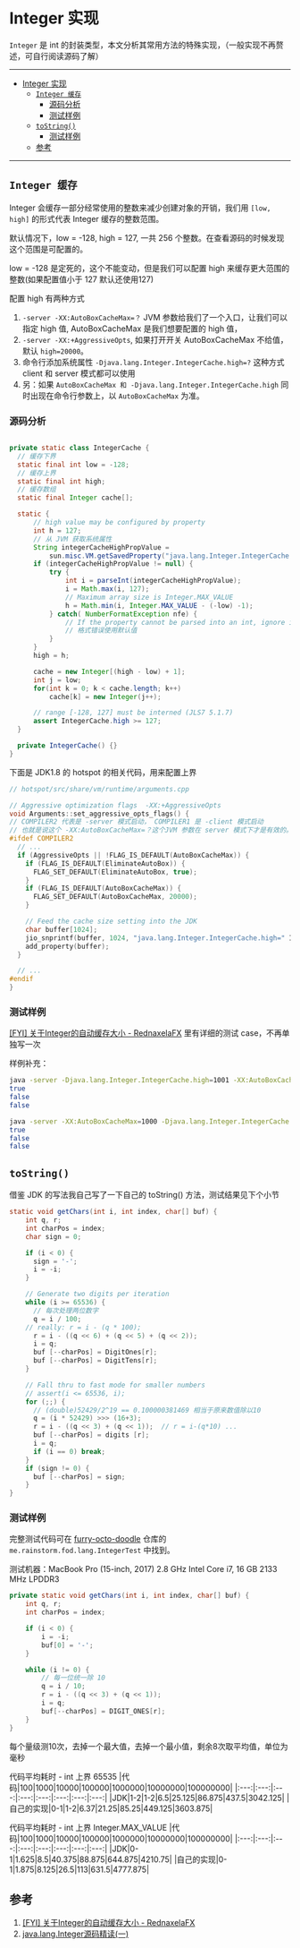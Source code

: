 # Integer 实现

`Integer` 是 int 的封装类型，本文分析其常用方法的特殊实现，（一般实现不再赘述，可自行阅读源码了解）

---

- [Integer 实现](#integer-%E5%AE%9E%E7%8E%B0)
  - [`Integer 缓存`](#integer-%E7%BC%93%E5%AD%98)
    - [源码分析](#%E6%BA%90%E7%A0%81%E5%88%86%E6%9E%90)
    - [测试样例](#%E6%B5%8B%E8%AF%95%E6%A0%B7%E4%BE%8B)
  - [`toString()`](#tostring)
    - [测试样例](#%E6%B5%8B%E8%AF%95%E6%A0%B7%E4%BE%8B-1)
  - [参考](#%E5%8F%82%E8%80%83)

---

## `Integer 缓存`

Integer 会缓存一部分经常使用的整数来减少创建对象的开销，我们用 `[low, high]` 的形式代表 Integer 缓存的整数范围。

默认情况下，low = -128, high = 127, 一共 256 个整数。在查看源码的时候发现这个范围是可配置的。

low = -128 是定死的，这个不能变动，但是我们可以配置 high 来缓存更大范围的整数(如果配置值小于 127 默认还使用127)

配置 high 有两种方式

1. `-server -XX:AutoBoxCacheMax=？` JVM 参数给我们了一个入口，让我们可以指定 high 值,  AutoBoxCacheMax 是我们想要配置的 high 值，
2. `-server -XX:+AggressiveOpts`, 如果打开开关 AutoBoxCacheMax 不给值，默认 `high=20000`。
3. 命令行添加系统属性 `-Djava.lang.Integer.IntegerCache.high=?` 这种方式 client 和 server 模式都可以使用
4. 另：如果 `AutoBoxCacheMax 和 -Djava.lang.Integer.IntegerCache.high` 同时出现在命令行参数上，以 `AutoBoxCacheMax` 为准。

### 源码分析

```java

private static class IntegerCache {
  // 缓存下界
  static final int low = -128;
  // 缓存上界
  static final int high;
  // 缓存数组
  static final Integer cache[];

  static {
      // high value may be configured by property
      int h = 127;
      // 从 JVM 获取系统属性
      String integerCacheHighPropValue =
          sun.misc.VM.getSavedProperty("java.lang.Integer.IntegerCache.high");
      if (integerCacheHighPropValue != null) {
          try {
              int i = parseInt(integerCacheHighPropValue);
              i = Math.max(i, 127);
              // Maximum array size is Integer.MAX_VALUE
              h = Math.min(i, Integer.MAX_VALUE - (-low) -1);
          } catch( NumberFormatException nfe) {
              // If the property cannot be parsed into an int, ignore it.
              // 格式错误使用默认值
          }
      }
      high = h;

      cache = new Integer[(high - low) + 1];
      int j = low;
      for(int k = 0; k < cache.length; k++)
          cache[k] = new Integer(j++);

      // range [-128, 127] must be interned (JLS7 5.1.7)
      assert IntegerCache.high >= 127;
  }

  private IntegerCache() {}
}
```

下面是 JDK1.8 的 hotspot 的相关代码，用来配置上界

```cpp
// hotspot/src/share/vm/runtime/arguments.cpp

// Aggressive optimization flags  -XX:+AggressiveOpts
void Arguments::set_aggressive_opts_flags() {
// COMPILER2 代表是 -server 模式启动， COMPILER1 是 -client 模式启动
// 也就是说这个 -XX:AutoBoxCacheMax=？这个JVM 参数在 server 模式下才是有效的。
#ifdef COMPILER2
  // ...
  if (AggressiveOpts || !FLAG_IS_DEFAULT(AutoBoxCacheMax)) {
    if (FLAG_IS_DEFAULT(EliminateAutoBox)) {
      FLAG_SET_DEFAULT(EliminateAutoBox, true);
    }
    if (FLAG_IS_DEFAULT(AutoBoxCacheMax)) {
      FLAG_SET_DEFAULT(AutoBoxCacheMax, 20000);
    }

    // Feed the cache size setting into the JDK
    char buffer[1024];
    jio_snprintf(buffer, 1024, "java.lang.Integer.IntegerCache.high=" INTX_FORMAT, AutoBoxCacheMax);
    add_property(buffer);
  }

  // ...
#endif
}
```

### 测试样例

[[FYI] 关于Integer的自动缓存大小 - RednaxelaFX](https://rednaxelafx.iteye.com/blog/680746) 里有详细的测试 case，不再单独写一次

样例补充：

```bash
java -server -Djava.lang.Integer.IntegerCache.high=1001 -XX:AutoBoxCacheMax=1000 me.rainstorm.fod.lang.TestAutoBoxCache
true
false
false
```

```bash
java -server -XX:AutoBoxCacheMax=1000 -Djava.lang.Integer.IntegerCache.high=1001 me.rainstorm.fod.lang.TestAutoBoxCache
true
false
false
```

## `toString()`

借鉴 JDK 的写法我自己写了一下自己的 toString() 方法，测试结果见下个小节

```java
static void getChars(int i, int index, char[] buf) {
    int q, r;
    int charPos = index;
    char sign = 0;

    if (i < 0) {
      sign = '-';
      i = -i;
    }

    // Generate two digits per iteration
    while (i >= 65536) {
      // 每次处理两位数字
      q = i / 100;
    // really: r = i - (q * 100);
      r = i - ((q << 6) + (q << 5) + (q << 2));
      i = q;
      buf [--charPos] = DigitOnes[r];
      buf [--charPos] = DigitTens[r];
    }

    // Fall thru to fast mode for smaller numbers
    // assert(i <= 65536, i);
    for (;;) {
      // (double)52429/2^19 == 0.100000381469 相当于原来数值除以10
      q = (i * 52429) >>> (16+3);
      r = i - ((q << 3) + (q << 1));  // r = i-(q*10) ...
      buf [--charPos] = digits [r];
      i = q;
      if (i == 0) break;
    }
    if (sign != 0) {
      buf [--charPos] = sign;
    }
}
```

### 测试样例

完整测试代码可在 [furry-octo-doodle](https://github.com/c-rainstorm/furry-octo-doodle) 仓库的 `me.rainstorm.fod.lang.IntegerTest` 中找到。

测试机器：MacBook Pro (15-inch, 2017) 2.8 GHz Intel Core i7, 16 GB 2133 MHz LPDDR3

```java
private static void getChars(int i, int index, char[] buf) {
    int q, r;
    int charPos = index;

    if (i < 0) {
        i = -i;
        buf[0] = '-';
    }

    while (i != 0) {
        // 每一位统一除 10
        q = i / 10;
        r = i - ((q << 3) + (q << 1));
        i = q;
        buf[--charPos] = DIGIT_ONES[r];
    }
}
```

每个量级测10次，去掉一个最大值，去掉一个最小值，剩余8次取平均值，单位为毫秒

代码平均耗时 - int 上界 65535
|代码|100|1000|10000|100000|1000000|10000000|100000000|
|:---:|:---:|:---:|:---:|:---:|:---:|:---:|:---:|
|JDK|1-2|1-2|6.5|25.125|86.875|437.5|3042.125|
|自己的实现|0-1|1-2|6.37|21.25|85.25|449.125|3603.875|

代码平均耗时 - int 上界 Integer.MAX_VALUE
|代码|100|1000|10000|100000|1000000|10000000|100000000|
|:---:|:---:|:---:|:---:|:---:|:---:|:---:|:---:|
|JDK|0-1|1.625|8.5|40.375|88.875|644.875|4210.75|
|自己的实现|0-1|1.875|8.125|26.5|113|631.5|4777.875|

## 参考

1. [[FYI] 关于Integer的自动缓存大小 - RednaxelaFX](https://rednaxelafx.iteye.com/blog/680746)
2. [java.lang.Integer源码精读(一)](https://www.jianshu.com/p/02c1d9092347)
